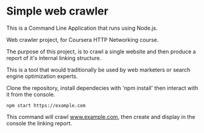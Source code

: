 # Simple web crawler

This is a Command Line Application that runs using Node.js.

Web crawler project, for Coursera HTTP Networking course.

The purpose of this project, is to crawl a single website and then produce a report of it's internal linking structure.

This is a tool that would traditionally be used by web marketers or search engine optimization experts.

Clone the repository, install dependecies with 'npm install' then interact with it from the console.

```shell
npm start https://example.com
```

This command will crawl www.example.com, then create and display in the console the linking report.
